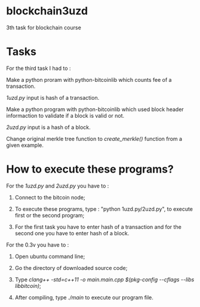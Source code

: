 # blockchain3uzd
3th task for blockchain course

# Tasks

For the third task I had to :

Make a python proram with python-bitcoinlib which counts fee of a transaction.

*1uzd.py* input is hash of a transaction.

Make a python program with python-bitcoinlib which used block header informaction to validate if a block is valid or not.

*2uzd.py* input is a hash of a block.

Change original merkle tree function to *create_merkle()* function from a given example.

# How to execute these programs?

For the *1uzd.py* and *2uzd.py* you have to :

1. Connect to the bitcoin node;

2. To execute these programs, type : "python 1uzd.py/2uzd.py", to execute first or the second program;

3. For the first task you have to enter hash of a transaction and for the second one you have to enter hash of a block.

For the 0.3v you have to :

1. Open ubuntu command line;

2. Go the directory of downloaded source code;

3. Type *clang++ -std=c++11 -o main.main.cpp $(pkg-config --cflags --libs libbitcoin)*;

4. After compiling, type *./main* to execute our program file.
